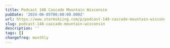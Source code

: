 ```yaml
---
title: Podcast 148 Cascade Mountain Wisconsin
pubDate: '2024-06-05T00:00:00.000Z'
url: https://www.stormskiing.com/p/podcast-148-cascade-mountain-wisconsin
slug: podcast-148-cascade-mountain-wisconsin
description: ''
tags: []
changefreq: monthly
---
```


<!-- Add post content below -->
